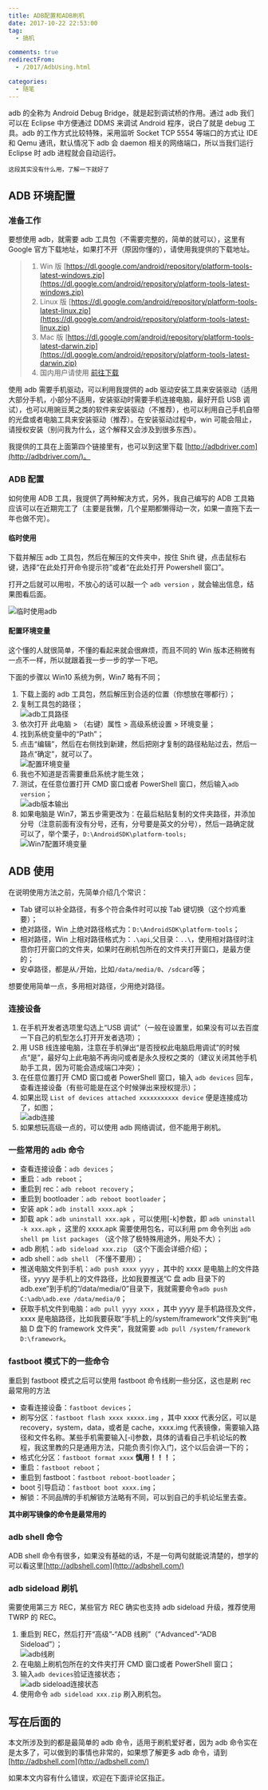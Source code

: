 ```yaml
---
title: ADB配置和ADB刷机
date: 2017-10-22 22:53:00
tag:
  - 搞机

comments: true
redirectFrom:
  - /2017/AdbUsing.html

categories:
  - 随笔
---
```


adb 的全称为 Android Debug Bridge，就是起到调试桥的作用。通过 adb 我们可以在 Eclipse 中方便通过 DDMS 来调试 Android 程序，说白了就是 debug 工具。adb 的工作方式比较特殊，采用监听 Socket TCP 5554 等端口的方式让 IDE 和 Qemu 通讯，默认情况下 adb 会 daemon 相关的网络端口，所以当我们运行 Eclipse 时 adb 进程就会自动运行。

<!-- more -->

`这段其实没有什么用，了解一下就好了`

## ADB 环境配置

### 准备工作

要想使用 adb，就需要 adb 工具包（不需要完整的，简单的就可以），这里有 Google 官方下载地址，如果打不开（原因你懂的），请使用我提供的下载地址。

> 1. Win 版 [https://dl.google.com/android/repository/platform-tools-latest-windows.zip](https://dl.google.com/android/repository/platform-tools-latest-windows.zip)
> 2. Linux 版 [https://dl.google.com/android/repository/platform-tools-latest-linux.zip](https://dl.google.com/android/repository/platform-tools-latest-linux.zip)
> 3. Mac 版 [https://dl.google.com/android/repository/platform-tools-latest-darwin.zip](https://dl.google.com/android/repository/platform-tools-latest-darwin.zip)
> 4. 国内用户请使用 [前往下载](https://pan.lanzou.com/b86819/)

使用 adb 需要手机驱动，可以利用我提供的 adb 驱动安装工具来安装驱动（适用大部分手机，小部分不适用，安装驱动时需要手机连接电脑，最好开启 USB 调试），也可以用豌豆荚之类的软件来安装驱动（不推荐），也可以利用自己手机自带的光盘或者电脑工具来安装驱动（推荐）。在安装驱动过程中，win 可能会阻止，请授权安装（别问我为什么，这个解释又会涉及到很多东西）。

我提供的工具在上面第四个链接里有，也可以到这里下载 [http://adbdriver.com](http://adbdriver.com/)。

### ADB 配置

如何使用 ADB 工具，我提供了两种解决方式，另外，我自己编写的 ADB 工具箱应该可以在近期完工了（主要是我懒，几个星期都懒得动一次，如果一直拖下去一年也做不完）。

#### 临时使用

下载并解压 adb 工具包，然后在解压的文件夹中，按住 Shift 键，点击鼠标右键，选择“在此处打开命令提示符”或者“在此处打开 Powershell 窗口”。

打开之后就可以用啦，不放心的话可以敲一个 `adb version` ，就会输出信息，结果图看后面。

![临时使用adb](https://i.loli.net/2017/10/02/59d20d4fef964.gif)

#### 配置环境变量

这个懂的人就很简单，不懂的看起来就会很麻烦，而且不同的 Win 版本还稍微有一点不一样，所以就跟着我一步一步的学一下吧。

下面的步骤以 Win10 系统为例，Win7 略有不同；

1. 下载上面的 adb 工具包，然后解压到合适的位置（你想放在哪都行）；
2. 复制工具包的路径；  
   ![adb工具路径](https://i.loli.net/2017/10/02/59d20ffb3346f.png)
3. 依次打开 此电脑 > （右键）属性 > 高级系统设置 > 环境变量；
4. 找到系统变量中的“Path”；
5. 点击“编辑”，然后在右侧找到新建，然后把刚才复制的路径粘贴过去，然后一路点“确定”，就可以了。  
   ![配置环境变量](https://i.loli.net/2017/10/02/59d211c3f2110.png)
6. 我也不知道是否需要重启系统才能生效；
7. 测试，在任意位置打开 CMD 窗口或者 PowerShell 窗口，然后输入`adb version`；  
   ![adb版本输出](https://i.loli.net/2017/10/02/59d2130398784.png)
8. 如果电脑是 Win7，第五步需更改为：在最后粘贴复制的文件夹路径，并添加分号（注意前面有没有分号，还有，分号要是英文的分号），然后一路确定就可以了，举个栗子，`D:\AndroidSDK\platform-tools;`  
   ![Win7配置环境变量](https://i.loli.net/2017/10/02/59d21423b0430.png)

## ADB 使用

在说明使用方法之前，先简单介绍几个常识：

- Tab 键可以补全路径，有多个符合条件时可以按 Tab 键切换（这个炒鸡重要）；
- 绝对路径，Win 上绝对路径格式为：`D:\AndroidSDK\platform-tools`；
- 相对路径，Win 上相对路径格式为：`.\api`,父目录：`..\`，使用相对路径时注意你打开窗口的文件夹，如果时在刷机包所在的文件夹打开窗口，是最方便的；
- 安卓路径，都是从`/`开始，比如`/data/media/0`、`/sdcard`等；

想要使用简单一点，多用相对路径，少用绝对路径。

### 连接设备

1. 在手机开发者选项里勾选上“USB 调试”（一般在设置里，如果没有可以去百度一下自己的机型怎么打开开发者选项）；
2. 用 USB 线连接电脑，注意在手机弹出“是否授权此电脑启用调试”的时候点“是”，最好勾上此电脑不再询问或者是永久授权之类的（建议关闭其他手机助手工具，因为可能会造成端口冲突）；
3. 在任意位置打开 CMD 窗口或者 PowerShell 窗口，输入 `adb devices` 回车，查看连接设备（有些可能是在这个时候弹出来授权提示）；
4. 如果出现 `List of devices attached xxxxxxxxxxx device` 便是连接成功了，如图；  
   ![adb连接](https://i.loli.net/2017/10/02/59d21915bf157.png)
5. 如果想玩高级一点的，可以使用 adb 网络调试，但不能用于刷机。

### 一些常用的 adb 命令

- 查看连接设备：`adb devices`；
- 重启：`adb reboot`；
- 重启到 rec：`adb reboot recovery`；
- 重启到 bootloader：`adb reboot bootloader`；
- 安装 apk：`adb install xxxx.apk` ；
- 卸载 apk：`adb uninstall xxx.apk` ，可以使用[-k]参数，即 `adb uninstall -k xxx.apk` ，这里的 xxxx.apk 需要使用包名，可以利用 pm 命令列出 `adb shell pm list packages` （这个除了极特殊用途外，用处不大）；
- adb 刷机：`adb sideload xxx.zip` （这个下面会详细介绍）；
- adb shell：`adb shell` （不懂不要用）；
- 推送电脑文件到手机：`adb push xxxx yyyy` ，其中的 xxxx 是电脑上的文件路径，yyyy 是手机上的文件路径，比如我要推送“C 盘 adb 目录下的 adb.exe”到手机的“/data/media/0”目录下，我就需要命令`adb push C:\adb\adb.exe /data/media/0`；
- 获取手机文件到电脑：`adb pull yyyy xxxx` ，其中 yyyy 是手机路径及文件，xxxx 是电脑路径，比如我要获取“手机上的/system/framework”文件夹到“电脑 D 盘下的 framework 文件夹”，我就需要 `adb pull /system/framework D:\framework`。

### fastboot 模式下的一些命令

重启到 fastboot 模式之后可以使用 fastboot 命令线刷一些分区，这也是刷 rec 最常用的方法

- 查看连接设备：`fastboot devices`；
- 刷写分区：`fastboot flash xxxx xxxxx.img` ，其中 xxxx 代表分区，可以是 recovery，system，data，或者是 cache，xxxx.img 代表镜像，需要输入路径和文件名称。某些手机需要输入[-i]参数，具体的请看自己手机论坛的教程，我这里教的只是通用方法，只能负责引你入门，这个以后会讲一下的；
- 格式化分区：`fastboot format xxxx` **慎用！！！**；
- 重启：`fastboot reboot`；
- 重启到 fastboot：`fastboot reboot-bootloader`；
- boot 引导启动：`fastboot boot xxxx.img`；
- 解锁：不同品牌的手机解锁方法略有不同，可以到自己的手机论坛里去查。

**其中刷写镜像的命令是最常用的**

### adb shell 命令

ADB shell 命令有很多，如果没有基础的话，不是一句两句就能说清楚的，想学的可以看这里[http://adbshell.com](http://adbshell.com/)

### adb sideload 刷机

需要使用第三方 REC，某些官方 REC 确实也支持 adb sideload 升级，推荐使用 TWRP 的 REC。

1. 重启到 REC，然后打开“高级”-“ADB 线刷”（“Advanced”-“ADB Sideload”）；  
   ![adb线刷](https://i.loli.net/2017/10/02/59d21ed5a34fa.png)
2. 在电脑上刷机包所在的文件夹打开 CMD 窗口或者 PowerShell 窗口；
3. 输入`adb devices`验证连接状态；  
   ![adb sideload连接状态](https://i.loli.net/2017/10/02/59d21f9eead63.png)
4. 使用命令 `adb sideload xxx.zip` 刷入刷机包。

## 写在后面的

本文所涉及到的都是最简单的 adb 命令，适用于刷机爱好者，因为 adb 命令实在是太多了，可以做到的事情也非常的，如果想了解更多 adb 命令，请到[http://adbshell.com](http://adbshell.com/)

如果本文内容有什么错误，欢迎在下面评论区指正。
